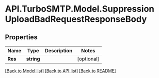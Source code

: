 # API.TurboSMTP.Model.SuppressionUploadBadRequestResponseBody

## Properties

Name | Type | Description | Notes
------------ | ------------- | ------------- | -------------
**Res** | **string** |  | [optional] 

[[Back to Model list]](../README.md#documentation-for-models) [[Back to API list]](../README.md#documentation-for-api-endpoints) [[Back to README]](../README.md)

